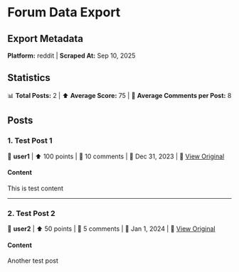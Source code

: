 # Forum Data Export

## Export Metadata

**Platform:** reddit | **Scraped At:** Sep 10, 2025

## Statistics

📊 **Total Posts:** 2 | ⬆️ **Average Score:** 75 | 💬 **Average Comments per Post:** 8

## Posts

### <a id="post-1-test-post-1"></a>1. Test Post 1

👤 **user1** | ⬆️ 100 points | 💬 10 comments | 📅 Dec 31, 2023 | 🔗 [View Original](https://reddit.com/post1)

#### Content

This is test content


---

### <a id="post-2-test-post-2"></a>2. Test Post 2

👤 **user2** | ⬆️ 50 points | 💬 5 comments | 📅 Jan 1, 2024 | 🔗 [View Original](https://news.ycombinator.com/item?id=2)

#### Content

Another test post
